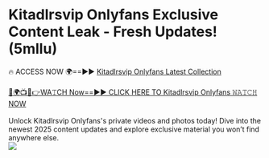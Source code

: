 # Kitadlrsvip Onlyfans Exclusive Content Leak - Fresh Updates! (5mllu)

🔥 ACCESS NOW 🌍==►► <a href="https://tinyurl.com/kvy9nzfs" rel="nofollow">Kitadlrsvip Onlyfans Latest Collection</a>
<br><br>
[🔴🌍📺📱👉WA𝚃CH Now==►► CLICK HERE TO Kitadlrsvip Onlyfans 𝚆𝙰𝚃𝙲𝙷 NOW](https://tinyurl.com/kvy9nzfs)
<br><br>
Unlock Kitadlrsvip Onlyfans's private videos and photos today! Dive into the newest 2025 content updates and explore exclusive material you won’t find anywhere else.
<br>
<a href="https://tinyurl.com/kvy9nzfs" rel="nofollow" data-target="animated-image.originalLink"><img src="https://camo.githubusercontent.com/8a4f000d20f83aca3bf7ec5f350d767afa0574a8a352519fd8cfa583a6f93a33/68747470733a2f2f692e696d6775722e636f6d2f644a486b345a712e676966" data-canonical-src="https://i.imgur.com/dJHk4Zq.gif" style="max-width: 100%; display: inline-block;" data-target="animated-image.originalImage"></a>
<br>
